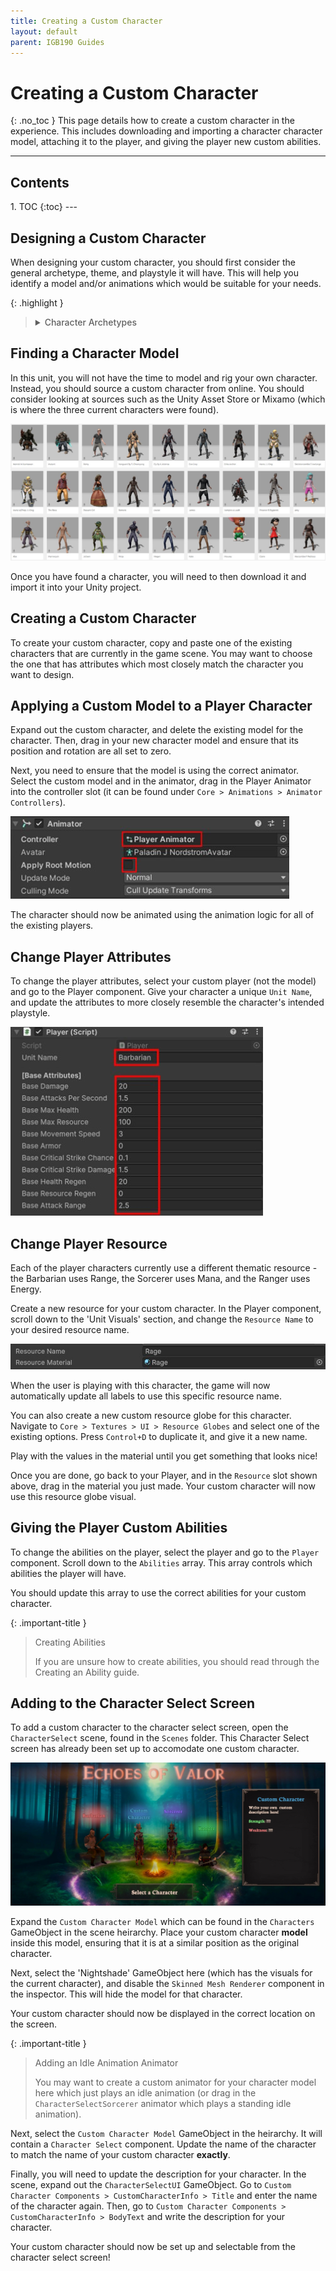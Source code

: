 ```yaml
---
title: Creating a Custom Character
layout: default
parent: IGB190 Guides
---
```


# Creating a Custom Character
{: .no_toc }
This page details how to create a custom character in the experience. This includes downloading and importing a character character model, attaching it to the player, and giving the player new custom abilities.

---
<h2 class="text-delta">Contents</h2>
1. TOC
{:toc}
---

## Designing a Custom Character
When designing your custom character, you should first consider the general archetype, theme, and playstyle it will have. This will help you identify a model and/or animations which would be suitable for your needs.

{: .highlight }
> <details markdown="1" class="note">
> <summary style="font-weight: 500;">Character Archetypes</summary>
> 
> There are a lot of common character archetypes which you may want to consider using as a base for your character. These include:
>
> - **Warriors/Barbarians**: Melee combat. Physical damage. High defense.
>
> - **Mage/Sorcerer**: Ranged magic combat. Elemental damage. Crowd control. Low health.
>
> - **Rogue/Assassin**: Fast Attacks. High movement. Burst damage. Critical strikes.
> 
> - **Ranger/Archer**: High range. Multi-target attacks. Precise positioning and movement.
>
> - **Paladin/Crusader**: Balanced offense, defense, and healing. Focus on buffs and debuffs.
>
> - **Necromancer**: Death magic. Summoned minions. Resource sacrifice. Life drains.
>
> - **Druid/Shapeshifters**: Versatile. Transformations. Varied ability sets.
>
> - **Monks/Martial Artists**: Fists instead of weapons. Fast melee attacks. Energy manipulation.
>
> - **Engineer/Tinkerer**: Gadgets. Traps. Explosives.
>
> - **Berserker**: Massive melee damage, at the cost of health and/or defense. Encouraged to take damage.
> 
> - **Elementalist**: Ranged elemental magic with combos.
>
> There is also currently a shift away from the traditional generic archetypes to make characters feel more distinct and memorable (e.g., people may be more likely to remember your class if you name it a Sound Weaver instead of a Wizard, and then make the abilities all related to sound magic). Darkest Dungeon is a good example of this, using heroes like the Hellion, Grave Robber, Runaway, Leper, and Bounty Hunter (see here for a full list of playable heroes).
> </details>

## Finding a Character Model
In this unit, you will not have the time to model and rig your own character. Instead, you should source a custom character from online. You should consider looking at sources such as the Unity Asset Store or Mixamo (which is where the three current characters were found).

![Image of Mixamo Characters](../assets/mixamo-characters.jpg)

Once you have found a character, you will need to then download it and import it into your Unity project.

## Creating a Custom Character
To create your custom character, copy and paste one of the existing characters that are currently in the game scene. You may want to choose the one that has attributes which most closely match the character you want to design.

## Applying a Custom Model to a Player Character
Expand out the custom character, and delete the existing model for the character. Then, drag in your new character model and ensure that its position and rotation are all set to zero.

Next, you need to ensure that the model is using the correct animator. Select the custom model and in the animator, drag in the Player Animator into the controller slot (it can be found under `Core > Animations > Animator Controllers`).

![Image of Player Animator](../assets/player-animator.jpg)

The character should now be animated using the animation logic for all of the existing players.

## Change Player Attributes
To change the player attributes, select your custom player (not the model) and go to the Player component. Give your character a unique `Unit Name`, and update the attributes to more closely resemble the character's intended playstyle.

![Image of Player Attributes](../assets/player-attributes.jpg)

## Change Player Resource
Each of the player characters currently use a different thematic resource - the Barbarian uses Range, the Sorcerer uses Mana, and the Ranger uses Energy.

Create a new resource for your custom character. In the Player component, scroll down to the 'Unit Visuals' section, and change the `Resource Name` to your desired resource name.

![Image of Resource Name](../assets/resource-name.jpg)

When the user is playing with this character, the game will now automatically update all labels to use this specific resource name.

You can also create a new custom resource globe for this character. Navigate to `Core > Textures > UI > Resource Globes` and select one of the existing options. Press `Control+D` to duplicate it, and give it a new name.

Play with the values in the material until you get something that looks nice!

Once you are done, go back to your Player, and in the `Resource` slot shown above, drag in the material you just made. Your custom character will now use this resource globe visual.

## Giving the Player Custom Abilities
To change the abilities on the player, select the player and go to the `Player` component. Scroll down to the `Abilities` array. This array controls which abilities the player will have.

You should update this array to use the correct abilities for your custom character.

{: .important-title }
> Creating Abilities
>
> If you are unsure how to create abilities, you should read through the Creating an Ability guide.

## Adding to the Character Select Screen
To add a custom character to the character select screen, open the `CharacterSelect` scene, found in the `Scenes` folder. This Character Select screen has already been set up to accomodate one custom character.

![Image of the Character Select Screen](../assets/character-select.jpg)

Expand the `Custom Character Model` which can be found in the `Characters` GameObject in the scene heirarchy. Place your custom character **model** inside this model, ensuring that it is at a similar position as the original character.

Next, select the 'Nightshade' GameObject here (which has the visuals for the current character), and disable the `Skinned Mesh Renderer` component in the inspector. This will hide the model for that character.

Your custom character should now be displayed in the correct location on the screen.

{: .important-title }
> Adding an Idle Animation Animator
>
> You may want to create a custom animator for your character model here which just plays an idle animation (or drag in the `CharacterSelectSorcerer` animator which plays a standing idle animation).

Next, select the `Custom Character Model` GameObject in the heirarchy. It will contain a `Character Select` component. Update the name of the character to match the name of your custom character **exactly**.

Finally, you will need to update the description for your character. In the scene, expand out the `CharacterSelectUI` GameObject. Go to `Custom Character Components > CustomCharacterInfo > Title` and enter the name of the character again. Then, go to `Custom Character Components > CustomCharacterInfo > BodyText` and write the description for your character.

Your custom character should now be set up and selectable from the character select screen!